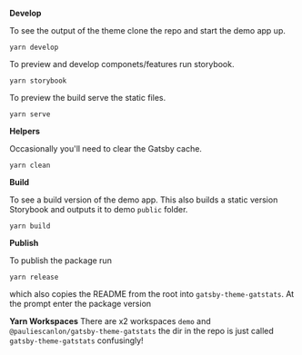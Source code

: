 **Develop**

To see the output of the theme clone the repo and start the demo app up.

```
yarn develop
```

To preview and develop componets/features run storybook.

```
yarn storybook
```

To preview the build serve the static files.

```
yarn serve
```

**Helpers**

Occasionally you'll need to clear the Gatsby cache.

```
yarn clean
```

**Build**

To see a build version of the demo app. This also builds a static version Storybook and outputs it to demo `public` folder.

```
yarn build
```

**Publish**

To publish the package run

```
yarn release
```

which also copies the README from the root into `gatsby-theme-gatstats`. At the prompt enter the package version

**Yarn Workspaces**
There are x2 workspaces `demo` and `@pauliescanlon/gatsby-theme-gatstats` the dir in the repo is just called `gatsby-theme-gatstats` confusingly!
